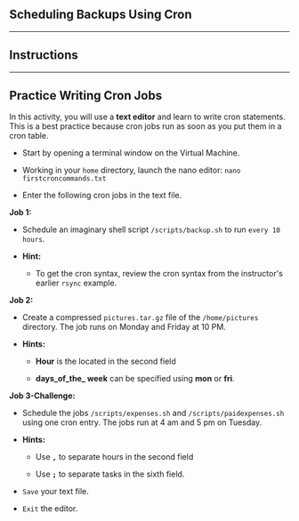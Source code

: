 ## Scheduling Backups Using Cron

--------

## Instructions 

------

## Practice Writing Cron Jobs

In this activity, you will use a **text editor** and learn to write cron statements. This is a best practice because cron jobs run as soon as you put them in a cron table.

* Start by opening a terminal window on the Virtual Machine.

* Working in your `home` directory, launch the nano editor:  `nano firstcroncommands.txt`

* Enter the following cron jobs in the text file.


**Job 1:**

* Schedule an imaginary shell script `/scripts/backup.sh` to run `every 10 hours`.

* **Hint:** 

    * To get the cron syntax, review the cron syntax from the instructor's earlier `rsync` example.

**Job 2:**    

* Create a compressed `pictures.tar.gz` file of the `/home/pictures` directory. The job runs on Monday and Friday at 10 PM.

* **Hints:** 

    * **Hour** is the located in the second field 
    
    * **days_of_the_ week** can be specified using **mon** or **fri**.
    

**Job 3-Challenge:**

*  Schedule the jobs `/scripts/expenses.sh` and `/scripts/paidexpenses.sh` using one cron entry. The jobs run at 4 am and 5 pm on Tuesday.

* **Hints:** 

    * Use **`,`** to separate hours in the second field 
    
    * Use **`;`** to separate tasks in the sixth field.

* `Save` your text file.

* `Exit` the editor.
